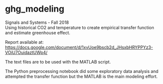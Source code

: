 # ghg_modeling
Signals and Systems - Fall 2018  
Using historical CO2 and temperature to create empirical transfer function and estimate greenhouse effect.

Report available at: https://docs.google.com/document/d/1xvUoe9bscb2d_JHsxbHRYPPYz3-VOiU7OuidaztUWp4/

The text files are to be used with the MATLAB script.  

The Python preprocessing notebook did some exploratory data analysis and attempted the transfer function but the MATLAB is the main modeling effort. 


